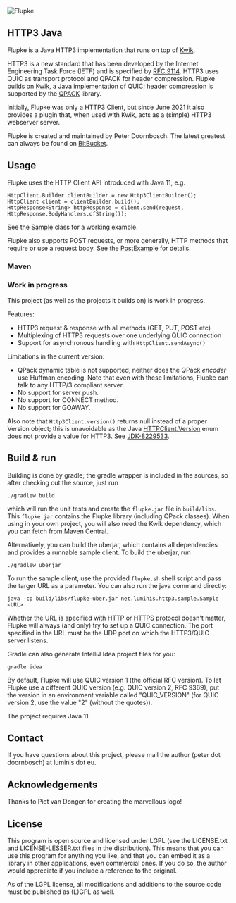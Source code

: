 ![Flupke](https://bitbucket.org/pjtr/flupke/raw/master/docs/Logo%20Flupke%20rectangle.png)

## HTTP3 Java

Flupke is a Java HTTP3 implementation that runs on top of [Kwik](http://kwik.tech).

HTTP3 is a new standard that has been developed by the Internet Engineering Task Force (IETF) and is specified by 
[RFC 9114](https://www.rfc-editor.org/rfc/rfc9114.html).
HTTP3 uses QUIC as transport protocol and QPACK for header compression. 
Flupke builds on [Kwik](http://kwik.tech), a Java implementation of QUIC;
header compression is supported by the [QPACK](https://bitbucket.org/pjtr/qpack/) library.

Initially, Flupke was only a HTTP3 Client, but since June 2021 it also provides a plugin that, when used with Kwik,
acts as a (simple) HTTP3 webserver server.

Flupke is created and maintained by Peter Doornbosch. The latest greatest can always be found on [BitBucket](https://bitbucket.org/pjtr/flupke/).

## Usage

Flupke uses the HTTP Client API introduced with Java 11, e.g. 

    HttpClient.Builder clientBuilder = new Http3ClientBuilder();
    HttpClient client = clientBuilder.build();
    HttpResponse<String> httpResponse = client.send(request, HttpResponse.BodyHandlers.ofString());

See the [Sample](https://bitbucket.org/pjtr/flupke/src/master/src/main/java/net/luminis/http3/sample/Sample.java)
class for a working example.

Flupke also supports POST requests, or more generally, HTTP methods that require or use a request body. 
See the [PostExample](https://bitbucket.org/pjtr/flupke/src/master/src/main/java/net/luminis/http3/sample/PostExample.java) for details.

### Maven


### Work in progress

This project (as well as the projects it builds on) is work in progress.

Features:

- HTTP3 request & response with all methods (GET, PUT, POST etc)
- Multiplexing of HTTP3 requests over one underlying QUIC connection
- Support for asynchronous handling with ```HttpClient.sendAsync()```

Limitations in the current version:

- QPack dynamic table is not supported, neither does the QPack _encoder_ use Huffman encoding. Note that even with these
  limitations, Flupke can talk to any HTTP/3 compliant server.
- No support for server push.
- No support for CONNECT method.
- No support for GOAWAY.


Also note that `Http3Client.version()` returns null instead of a proper Version object; 
this is unavoidable as the Java [HTTPClient.Version](https://docs.oracle.com/en/java/javase/11/docs/api/java.net.http/java/net/http/HttpClient.Version.html)
enum does not provide a value for HTTP3. See [JDK-8229533](https://bugs.java.com/bugdatabase/view_bug.do?bug_id=JDK-8229533).

## Build & run

Building is done by gradle; the gradle wrapper is included in the sources, so after checking out the source, just run

    ./gradlew build
    
which will run the unit tests and create the `flupke.jar` file in `build/libs`.
This `flupke.jar` contains the Flupke library (including QPack classes). 
When using in your own project, you will also need the Kwik dependency, which you can fetch from Maven Central.

Alternatively, you can build the uberjar, which contains all dependencies and provides a runnable sample client.
To build the uberjar, run

    ./gradlew uberjar

To run the sample client, use the provided `flupke.sh` shell script and pass the targer URL as a parameter.
You can also run the java command directly:

    java -cp build/libs/flupke-uber.jar net.luminis.http3.sample.Sample <URL>

Whether the URL is specified with HTTP or HTTPS protocol doesn't matter, Flupke will always (and only) try to set up a QUIC connection.
The port specified in the URL must be the UDP port on which the HTTP3/QUIC server listens.

Gradle can also generate IntelliJ Idea project files for you:

    gradle idea

By default, Flupke will use QUIC version 1 (the official RFC version). To let Flupke use a different QUIC version (e.g. QUIC version 2, RFC 9369), put the version in an environment variable called "QUIC_VERSION" (for QUIC version 2, use the value "2" (without the quotes)).

The project requires Java 11.

## Contact

If you have questions about this project, please mail the author (peter dot doornbosch) at luminis dot eu.

## Acknowledgements

Thanks to Piet van Dongen for creating the marvellous logo!

## License

This program is open source and licensed under LGPL (see the LICENSE.txt and LICENSE-LESSER.txt files in the distribution). 
This means that you can use this program for anything you like, and that you can embed it as a library in other applications, even commercial ones. 
If you do so, the author would appreciate if you include a reference to the original.
 
As of the LGPL license, all modifications and additions to the source code must be published as (L)GPL as well.
